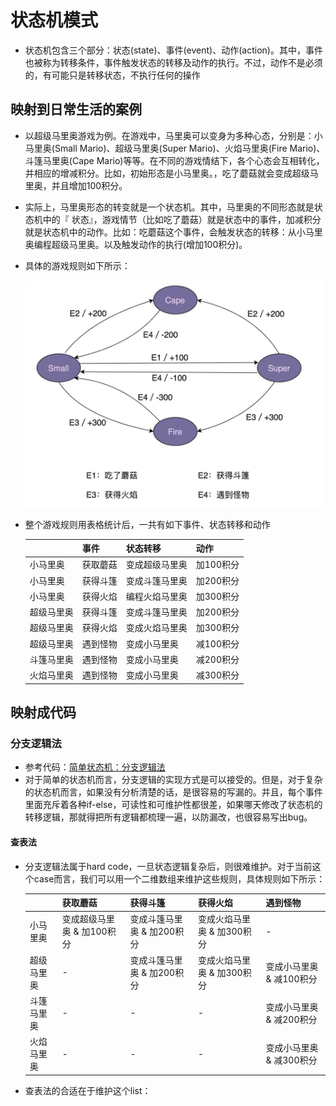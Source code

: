 # 状态机模式

* 状态机包含三个部分：状态(state)、事件(event)、动作(action)。其中，事件也被称为转移条件，事件触发状态的转移及动作的执行。不过，动作不是必须的，有可能只是转移状态，不执行任何的操作

## 映射到日常生活的案例

* 以超级马里奥游戏为例。在游戏中，马里奥可以变身为多种心态，分别是：小马里奥(Small Mario)、超级马里奥(Super Mario)、火焰马里奥(Fire Mario)、斗篷马里奥(Cape Mario)等等。在不同的游戏情结下，各个心态会互相转化，并相应的增减积分。比如，初始形态是小马里奥。，吃了蘑菇就会变成超级马里奥，并且增加100积分。

* 实际上，马里奥形态的转变就是一个状态机。其中，马里奥的不同形态就是状态机中的『
  状态』，游戏情节（比如吃了蘑菇）就是状态中的事件，加减积分就是状态机中的动作。比如：吃蘑菇这个事件，会触发状态的转移：从小马里奥编程超级马里奥。以及触发动作的执行(增加100积分)。

* 具体的游戏规则如下所示：

  ![img](./marioRule.png)

* 整个游戏规则用表格统计后，一共有如下事件、状态转移和动作

  |            | 事件     | 状态转移       | 动作      |
  | ---------- | -------- | -------------- | --------- |
  | 小马里奥   | 获取蘑菇 | 变成超级马里奥 | 加100积分 |
  | 小马里奥   | 获得斗篷 | 变成斗篷马里奥 | 加200积分 |
  | 小马里奥   | 获得火焰 | 编程火焰马里奥 | 加300积分 |
  | 超级马里奥 | 获得斗篷 | 变成斗篷马里奥 | 加200积分 |
  | 超级马里奥 | 获得火焰 | 变成火焰马里奥 | 加300积分 |
  | 超级马里奥 | 遇到怪物 | 变成小马里奥   | 减100积分 |
  | 斗篷马里奥 | 遇到怪物 | 变成小马里奥   | 减200积分 |
  | 火焰马里奥 | 遇到怪物 | 变成小马里奥   | 减300积分 |

  

## 映射成代码

### 分支逻辑法

* 参考代码：[简单状态机：分支逻辑法](https://github.com/AvengerEug/design-beautiful/blob/develop/src/main/java/com/eugene/sumarry/designbeautiful/mario/model1/MarioStateMachine.java)
* 对于简单的状态机而言，分支逻辑的实现方式是可以接受的。但是，对于复杂的状态机而言，如果没有分析清楚的话，是很容易的写漏的。并且，每个事件里面充斥着各种if-else，可读性和可维护性都很差，如果哪天修改了状态机的转移逻辑，那就得把所有逻辑都梳理一遍，以防漏改，也很容易写出bug。

#### 查表法

* 分支逻辑法属于hard code，一旦状态逻辑复杂后，则很难维护。对于当前这个case而言，我们可以用一个二维数组来维护这些规则，具体规则如下所示：

  |            | 获取蘑菇                   | 获得斗篷                   | 获得火焰                   | 遇到怪物                 |
  | ---------- | -------------------------- | -------------------------- | -------------------------- | ------------------------ |
  | 小马里奥   | 变成超级马里奥 & 加100积分 | 变成斗篷马里奥 & 加200积分 | 变成火焰马里奥 & 加300积分 | -                        |
  | 超级马里奥 | -                          | 变成斗篷马里奥 & 加200积分 | 变成火焰马里奥 & 加300积分 | 变成小马里奥 & 减100积分 |
  | 斗篷马里奥 | -                          | -                          | -                          | 变成小马里奥 & 减200积分 |
  | 火焰马里奥 | -                          | -                          | -                          | 变成小马里奥 & 减300积分 |

* 查表法的合适在于维护这个list：